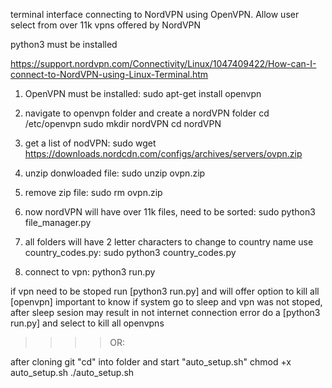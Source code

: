 terminal interface connecting to NordVPN using OpenVPN. Allow user select from over 11k vpns offered by NordVPN


python3 must be installed

https://support.nordvpn.com/Connectivity/Linux/1047409422/How-can-I-connect-to-NordVPN-using-Linux-Terminal.htm
1) OpenVPN must be installed:
    sudo apt-get install openvpn

2) navigate to openvpn folder and create a nordVPN folder
    cd /etc/openvpn
    sudo mkdir nordVPN
    cd nordVPN

3) get a list of nodVPN:
    sudo wget https://downloads.nordcdn.com/configs/archives/servers/ovpn.zip

4) unzip donwloaded file:
    sudo unzip ovpn.zip

5) remove zip file:
    sudo rm ovpn.zip

6) now nordVPN will have over 11k files, need to be sorted:
    sudo python3 file_manager.py

7) all folders will have 2 letter characters to change to country name use country_codes.py:
    sudo python3 country_codes.py

8) connect to vpn:
    python3 run.py

if vpn need to be stoped run [python3 run.py] and will offer option to kill all [openvpn] important to know if system go to sleep and vpn was not stoped, after sleep sesion may result in not internet connection error do a [python3 run.py] and select to kill all openvpns

>>>> OR:

after cloning git "cd" into folder and start "auto_setup.sh"
    chmod +x auto_setup.sh
    ./auto_setup.sh